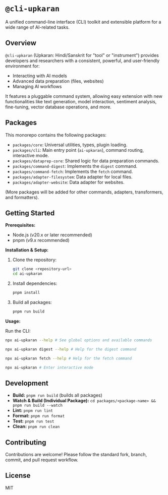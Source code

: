 # `@cli-upkaran`

A unified command-line interface (CLI) toolkit and extensible platform for a wide range of AI-related tasks.

## Overview

`@cli-upkaran` (Upkaran: Hindi/Sanskrit for "tool" or "instrument") provides developers and researchers with a consistent, powerful, and user-friendly environment for:

*   Interacting with AI models
*   Advanced data preparation (files, websites)
*   Managing AI workflows

It features a pluggable command system, allowing easy extension with new functionalities like text generation, model interaction, sentiment analysis, fine-tuning, vector database operations, and more.

## Packages

This monorepo contains the following packages:

*   `packages/core`: Universal utilities, types, plugin loading.
*   `packages/cli`: Main entry point (`ai-upkaran`), command routing, interactive mode.
*   `packages/dataprep-core`: Shared logic for data preparation commands.
*   `packages/command-digest`: Implements the `digest` command.
*   `packages/command-fetch`: Implements the `fetch` command.
*   `packages/adapter-filesystem`: Data adapter for local files.
*   `packages/adapter-website`: Data adapter for websites.

(More packages will be added for other commands, adapters, transformers, and formatters).

## Getting Started

**Prerequisites:**

*   Node.js (v20.x or later recommended)
*   pnpm (v9.x recommended)

**Installation & Setup:**

1.  Clone the repository:
    ```bash
    git clone <repository-url>
    cd ai-upkaran
    ```
2.  Install dependencies:
    ```bash
    pnpm install
    ```
3.  Build all packages:
    ```bash
    pnpm run build
    ```

**Usage:**

Run the CLI:

```bash
npx ai-upkaran --help # See global options and available commands

npx ai-upkaran digest --help # Help for the digest command

npx ai-upkaran fetch --help # Help for the fetch command

npx ai-upkaran # Enter interactive mode
```

## Development

*   **Build:** `pnpm run build` (builds all packages)
*   **Watch & Build (Individual Package):** `cd packages/<package-name> && pnpm run build --watch`
*   **Lint:** `pnpm run lint`
*   **Format:** `pnpm run format`
*   **Test:** `pnpm run test`
*   **Clean:** `pnpm run clean`

## Contributing

Contributions are welcome! Please follow the standard fork, branch, commit, and pull request workflow.

## License

MIT 